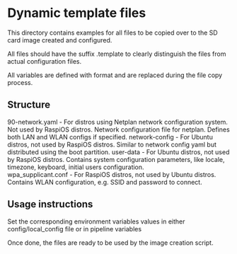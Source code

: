 # Dynamic template files

This directory contains examples for all files to be copied over to the SD card image created and configured.

All files should have the suffix .template to clearly distinguish the files from actual configuration files.

All variables are defined with format <VARIABLE> and are replaced during the file copy process.

## Structure

90-network.yaml - For distros using Netplan network configuration system. Not used by RaspiOS distros. Network configuration file for netplan. Defines both LAN and WLAN configs if specified.
network-config - For Ubuntu distros, not used by RaspiOS distros. Similar to network config yaml but distributed using the boot partition.
user-data - For Ubuntu distros, not used by RaspiOS distros. Contains system configuration parameters, like locale, timezone, keyboard, initial users configuration.  
wpa_supplicant.conf - For RaspiOS distros, not used by Ubuntu distros. Contains WLAN configuration, e.g. SSID and password to connect.

## Usage instructions

Set the corresponding environment variables values in either config/local_config file or in pipeline variables

Once done, the files are ready to be used by the image creation script.
